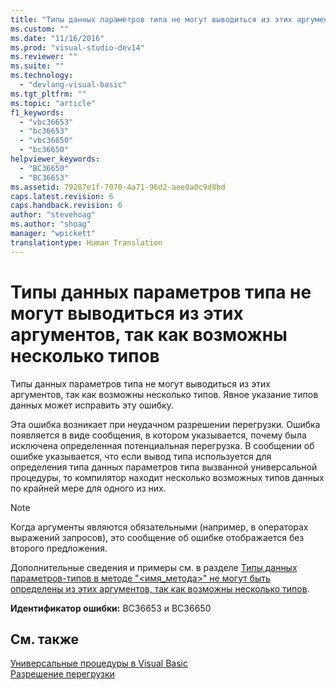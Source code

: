 ```yaml
---
title: "Типы данных параметров типа не могут выводиться из этих аргументов, так как возможны несколько типов | Microsoft Docs"
ms.custom: ""
ms.date: "11/16/2016"
ms.prod: "visual-studio-dev14"
ms.reviewer: ""
ms.suite: ""
ms.technology: 
  - "devlang-visual-basic"
ms.tgt_pltfrm: ""
ms.topic: "article"
f1_keywords: 
  - "vbc36653"
  - "bc36653"
  - "vbc36650"
  - "bc36650"
helpviewer_keywords: 
  - "BC36650"
  - "BC36653"
ms.assetid: 79287e1f-7070-4a71-96d2-aee0a0c9d8bd
caps.latest.revision: 6
caps.handback.revision: 6
author: "stevehoag"
ms.author: "shoag"
manager: "wpickett"
translationtype: Human Translation
---
```

# Типы данных параметров типа не могут выводиться из этих аргументов, так как возможны несколько типов
Типы данных параметров типа не могут выводиться из этих аргументов, так как возможны несколько типов. Явное указание типов данных может исправить эту ошибку.  
  
 Эта ошибка возникает при неудачном разрешении перегрузки. Ошибка появляется в виде сообщения, в котором указывается, почему была исключена определенная потенциальная перегрузка. В сообщении об ошибке указывается, что если вывод типа используется для определения типа данных параметров типа вызванной универсальной процедуры, то компилятор находит несколько возможных типов данных по крайней мере для одного из них.  
  
> [!NOTE]
>  Когда аргументы являются обязательными \(например, в операторах выражений запросов\), это сообщение об ошибке отображается без второго предложения.  
  
 Дополнительные сведения и примеры см. в разделе [Типы данных параметров\-типов в методе "\<имя\_метода\>" не могут быть определены из этих аргументов, так как возможны несколько типов](../../visual-basic/misc/bc36651-bc36654.md).  
  
 **Идентификатор ошибки:** BC36653 и BC36650  
  
## См. также  
 [Универсальные процедуры в Visual Basic](../../visual-basic/programming-guide/language-features/data-types/generic-procedures.md)   
 [Разрешение перегрузки](../../visual-basic/programming-guide/language-features/procedures/overload-resolution.md)